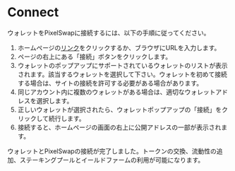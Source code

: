 # Connect

ウォレットをPixelSwapに接続するには、以下の手順に従ってください。

1. ホームページの[リンク](https://pixelfinance.io)をクリックするか、ブラウザにURLを入力します。
2. ページの右上にある「接続」ボタンをクリックします。
3. ウォレットのポップアップにサポートされているウォレットのリストが表示されます。該当するウォレットを選択して下さい。ウォレットを初めて接続する場合は、サイトの接続を許可する必要がある場合があります。
4. 同じアカウント内に複数のウォレットがある場合は、適切なウォレットアドレスを選択します。
5. 正しいウォレットが選択されたら、ウォレットポップアップの「接続」をクリックして続行します。
6. 接続すると、ホームページの画面の右上に公開アドレスの一部が表示されます。

ウォレットとPixelSwapの接続が完了しました。トークンの交換、流動性の追加、ステーキングプールとイールドファームの利用が可能になります。
